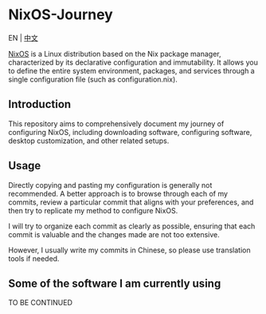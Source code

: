 # NixOS-Journey

EN | [中文](./README_CN.md)

[NixOS](https://nixos.org/) is a Linux distribution based on the Nix package
manager, characterized by its declarative configuration and immutability. It
allows you to define the entire system environment, packages, and services
through a single configuration file (such as configuration.nix).

## Introduction

This repository aims to comprehensively document my journey of configuring
NixOS, including downloading software, configuring software, desktop
customization, and other related setups.

## Usage

Directly copying and pasting my configuration is generally not recommended. A
better approach is to browse through each of my commits, review a particular
commit that aligns with your preferences, and then try to replicate my method
to configure NixOS.

I will try to organize each commit as clearly as possible, ensuring that each
commit is valuable and the changes made are not too extensive.

However, I usually write my commits in Chinese, so please use translation tools
if needed.

## Some of the software I am currently using

TO BE CONTINUED
